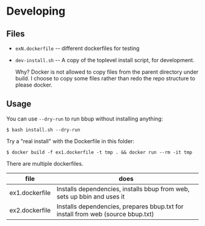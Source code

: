 # Developing

## Files

- `exN.dockerfile` -- different dockerfiles for testing
- `dev-install.sh` -- A copy of the toplevel install script, for development.

    Why? Docker is not allowed to copy files from the parent directory under
    build. I choose to copy some files rather than redo the repo structure to
    please docker.

## Usage

You can use `--dry-run` to run bbup without installing anything:

    $ bash install.sh --dry-run

Try a "real install" with the Dockerfile in this folder:

    $ docker build -f ex1.dockerfile -t tmp . && docker run --rm -it tmp

There are multiple dockerfiles.

| file           | does                                                                            |
|----------------|---------------------------------------------------------------------------------|
| ex1.dockerfile | Installs dependencies, installs bbup from web, sets up bbin and uses it         |
| ex2.dockerfile | Installs dependencies, prepares bbup.txt for install from web (source bbup.txt) |


